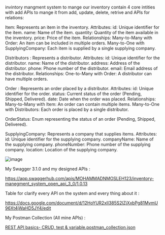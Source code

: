 invintory mangment system to mange our inventory contain 4 core intities with add APIs to mange it from add, update, delete, retrive and APIs for relations:

  Item: 
        Represents an item in the inventory.
          Attributes:
              id: Unique identifier for the item.
              name: Name of the item.
              quantity: Quantity of the item available in the inventory.
              price: Price of the item.
          Relationships:
              Many-to-Many with Order: An item can be included in multiple orders.
              Many-to-One with SupplyingCompany: Each item is supplied by a single supplying company.
              
Distributors : 
      Represents a distributor.
          Attributes:
              id: Unique identifier for the distributor.
              name: Name of the distributor.
              address: Address of the distributor.
              phone: Phone number of the distributor.
              email: Email address of the distributor.
          Relationships:
              One-to-Many with Order: A distributor can have multiple orders.

      
Order :
      Represents an order placed by a distributor.
        Attributes:
              id: Unique identifier for the order.
              status: Current status of the order (Pending, Shipped, Delivered).
              date: Date when the order was placed.
        Relationships:
              Many-to-Many with Item: An order can contain multiple items.
              Many-to-One with Distributors: Each order is placed by a single distributor.

OrderStatus:
        Enum representing the status of an order (Pending, Shipped, Delivered).

SupplyingCompany:
        Represents a company that supplies items.
          Attributes:
              id: Unique identifier for the supplying company.
              companyName: Name of the supplying company.
              phoneNumber: Phone number of the supplying company.
              location: Location of the supplying company.
              
![image](https://github.com/Gudogan1202929/inventory-management-system/assets/106726780/a492bce5-907f-4f84-addf-41b203ca9d20)


My Swagger 3.1.0 and my designed APIs :

https://app.swaggerhub.com/apis/MOHAMMADNMOSLEH123/inventory-manegment_system_open_api_3_0/1.0.13

Table for clarify every API on the system and every thing about it :

https://docs.google.com/document/d/12HoYUR2xIl385S2lZjXxbPg81MvmU96Xt4jWaHD5JY4/edit

My Postman Collection (All mine APIs) : 

[REST API basics- CRUD, test & variable.postman_collection.json](https://github.com/Gudogan1202929/inventory-management-system/files/14949328/REST.API.basics-.CRUD.test.variable.postman_collection.json)
